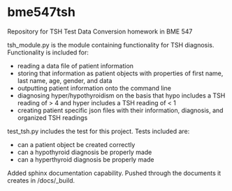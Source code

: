 # bme547tsh
Repository for TSH Test Data Conversion homework in BME 547

tsh_module.py is the module containing functionality for TSH diagnosis.
Functionality is included for:
- reading a data file of patient information
- storing that information as patient objects with properties of first name, last name, age, gender, and data
- outputting patient information onto the command line
- diagnosing hyper/hypothyroidism on the basis that hypo includes a TSH reading of > 4 and hyper includes a TSH reading of < 1
- creating patient specific json files with their information, diagnosis, and organized TSH readings

test_tsh.py includes the test for this project.
Tests included are:
- can a patient object be created correctly
- can a hypothyroid diagnosis be properly made
- can a hyperthyroid diagnosis be properly made

Added sphinx documentation capability. Pushed through the documents it creates in /docs/_build.
